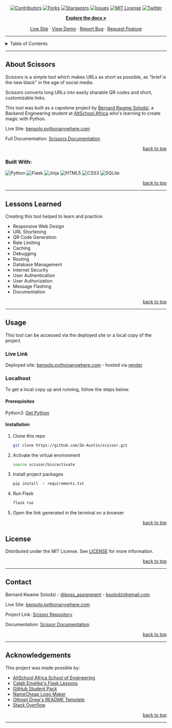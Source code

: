 <!-- Back to Top Navigation Anchor -->
<a name="readme-top"></a>

<!-- Project Shields -->
<div align="center">

  [![Contributors][contributors-shield]][contributors-url]
  [![Forks][forks-shield]][forks-url]
  [![Stargazers][stars-shield]][stars-url]
  [![Issues][issues-shield]][issues-url]
  [![MIT License][license-shield]][license-url]
  [![Twitter][twitter-shield]][twitter-url]
</div>
<div>
  <p align="center">
    <a href="https://github.com//bsolodzi/scissorsss/blob/main/README.md"><strong>Explore the docs »</strong></a>
    <br />
    <br />
    <a href="https://bensolo.pythonanywhere.com/">Live Site</a>
    ·
    <a href="#sample">View Demo</a>
    ·
    <a href="https://github.com//bsolodzi/scissorsss/issues">Report Bug</a>
    ·
    <a href="https://github.com//bsolodzi/scissorsss/issues">Request Feature</a>
  </p>
</div>

---

<!-- Table of Contents -->
<details>
  <summary>Table of Contents</summary>
  <ol>
    <li>
      <a href="#about-scissor">About Scissors</a>
      <ul>
        <li><a href="#built-with">Built With</a></li>
      </ul>
    </li>
    <li>
      <a href="#lessons-learned">Lessons Learned</a>
    </li>
    <li>
      <a href="#usage">Usage</a>
      <ul>
        <li><a href="#live-link">Live Link</a></li>
        <li>
          <a href="#localhost">Localhost</a>
          <ul>
            <li><a href="#prerequisites">Prerequisites</a></li>
            <li><a href="#installation">Installation</a></li>
          </ul>
        </li>
      </ul>
    </li>    
    <li><a href="#sample">Sample</a></li>
    <li><a href="#license">License</a></li>
    <li><a href="#contact">Contact</a></li>
    <li><a href="#acknowledgements">Acknowledgements</a></li>
  </ol>
  <p align="right"><a href="#readme-top">back to top</a></p>
</details>

---

<!-- About the Tool -->
## About Scissors

Scissors is a simple tool which makes URLs as short as possible, as "brief is the new black" in the age of social media.

Scissors converts long URLs into easily sharable QR codes and short, customizable links.

This tool was built as a capstone project by <a href="https://www.github.com//bsolodzi">Bernard Kwame Solodzi</a>, a Backend Engineering student at <a href="https://altschoolafrica.com/schools/engineering">AltSchool Africa</a> who's learning to create magic with Python.

Live Site: [bensolo.pythonanywhere.com](https://bensolo.pythonanywhere.com)

Full Documentation: [Scissors Documentation](https://github.com//bsolodzi/scissorsss/blob/main/README.md)

<p align="right"><a href="#readme-top">back to top</a></p>

### Built With:

![Python][python]
![Flask][flask]
![Jinja][jinja]
![HTML5][html5]
![CSS3][css3]
![SQLite][sqlite]

<p align="right"><a href="#readme-top">back to top</a></p>

---
<!-- Lessons from the Project -->
## Lessons Learned

Creating this tool helped to learn and practice:
* Responsive Web Design
* URL Shortening
* QR Code Generation
* Rate Limiting
* Caching
* Debugging
* Routing
* Database Management
* Internet Security
* User Authentication
* User Authorization
* Message Flashing
* Documentation

<p align="right"><a href="#readme-top">back to top</a></p>

---

<!-- Getting Started -->
## Usage

This tool can be accessed via the deployed site or a local copy of the project.

### Live Link

Deployed site: [bensolo.pythonanywhere.com](https://bensolo.pythonanywhere.com) - hosted via [render](https://www.pythonanywhere.com) 

### Localhost

To get a local copy up and running, follow the steps below.

#### Prerequisites

Python3: [Get Python](https://www.python.org/downloads/)

#### Installation

1. Clone this repo
   ```sh
   git clone https://github.com/Ze-Austin/scissor.git
   ```
2. Activate the virtual environment
   ```sh
   source scissor/bin/activate
   ```
3. Install project packages
   ```sh
   pip install -r requirements.txt
   ```
4. Run Flask
   ```sh
   flask run
   ```
5. Open the link generated in the terminal on a browser  

<p align="right"><a href="#readme-top">back to top</a></p>

<!-- License -->
## License

Distributed under the MIT License. See <a href="https://github.com//bsolodzi/scissorsss/blob/main/LICENSE">LICENSE</a> for more information.

<p align="right"><a href="#readme-top">back to top</a></p>

---

<!-- Contact -->
## Contact

Bernard Kwame Solodzi - [@boss_assignment](https://twitter.com/boss_assignment) - bsolodzi@gmail.com

Live Site: [bensolo.pythonanywhere.com](https://bensoo.pythonanywhere.com/)

Project Link: [Scissor Repository](https://github.com//bsolodzi/scissorsss)

Documentation: [Scissor Documentation](https://github.com//bsolodzi/scissorsss/blob/main/README.md)

<p align="right"><a href="#readme-top">back to top</a></p>

---

<!-- Acknowledgements -->
## Acknowledgements

This project was made possible by:

* [AltSchool Africa School of Engineering](https://altschoolafrica.com/schools/engineering)
* [Caleb Emelike's Flask Lessons](https://github.com/CalebEmelike)
* [GitHub Student Pack](https://education.github.com/globalcampus/student)
* [NameCheap Logo Maker](https://www.namecheap.com/logo-maker/)
* [Othneil Drew's README Template](https://github.com/othneildrew/Best-README-Template)
* [Stack Overflow](https://stackoverflow.com/)

<p align="right"><a href="#readme-top">back to top</a></p>

---

<!-- Markdown Links & Images -->
[contributors-shield]: https://img.shields.io/github/contributors//bsolodzi/scissorsss.svg?style=for-the-badge
[contributors-url]: https://github.com//bsolodzi/scissorsss/graphs/contributors
[forks-shield]: https://img.shields.io/github/forks//bsolodzi/scissorsss.svg?style=for-the-badge
[forks-url]: https://github.com//bsolodzi/scissorsss/network/members
[stars-shield]: https://img.shields.io/github/stars//bsolodzi/scissorsss.svg?style=for-the-badge
[stars-url]: https://github.com//bsolodzi/scissorsss/stargazers
[issues-shield]: https://img.shields.io/github/issues//bsolodzi/scissorsss.svg?style=for-the-badge
[issues-url]: https://github.com/bsolodzi/scissorsss/issues
[license-shield]: https://img.shields.io/github/license//bsolodzi/scissorsss.svg?style=for-the-badge
[license-url]: https://github.com//bsolodzi/scissorsss/blob/main/LICENSE.txt
[twitter-shield]: https://img.shields.io/badge/-@boss_assignment-1ca0f1?style=for-the-badge&logo=twitter&logoColor=white&link=https://twitter.com/boss_assignment
[twitter-url]: https://twitter.com/boss_assignment
[scissor-screenshot]: website/static/screenshots/scissor-home.png
[python]: https://img.shields.io/badge/python-3670A0?style=for-the-badge&logo=python&logoColor=ffdd54
[flask]: https://img.shields.io/badge/flask-%23000.svg?style=for-the-badge&logo=flask&logoColor=white
[jinja]: https://img.shields.io/badge/jinja-white.svg?style=for-the-badge&logo=jinja&logoColor=black
[html5]: https://img.shields.io/badge/html5-%23E34F26.svg?style=for-the-badge&logo=html5&logoColor=white
[css3]: https://img.shields.io/badge/css3-%231572B6.svg?style=for-the-badge&logo=css3&logoColor=white
[sqlite]: https://img.shields.io/badge/sqlite-%2307405e.svg?style=for-the-badge&logo=sqlite&logoColor=white
